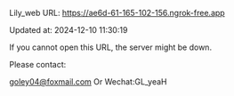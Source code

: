 Lily_web URL: https://ae6d-61-165-102-156.ngrok-free.app

Updated at: 2024-12-10 11:30:19

If you cannot open this URL, the server might be down.

Please contact: 

goley04@foxmail.com Or Wechat:GL_yeaH